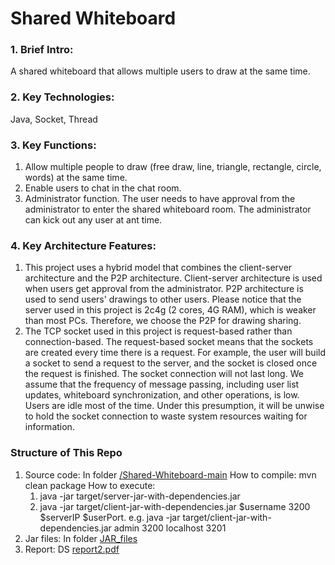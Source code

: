 # Shared Whiteboard
### 1. Brief Intro:
A shared whiteboard that allows multiple users to draw at the same time. 

### 2. Key Technologies:
Java, Socket, Thread

### 3. Key Functions:
1. Allow multiple people to draw (free draw, line, triangle, rectangle, circle, words) at the same time. 
2. Enable users to chat in the chat room. 
3. Administrator function. The user needs to have approval from the administrator to enter the shared whiteboard room. The administrator can kick out any user at ant time. 

### 4. Key Architecture Features:
1. This project uses a hybrid model that combines the client-server architecture and the P2P architecture. Client-server architecture is used when users get approval from the administrator. P2P architecture is used to send users' drawings to other users. Please notice that the server used in this project is 2c4g (2 cores, 4G RAM), which is weaker than most PCs. Therefore, we choose the P2P for drawing sharing. 
2. The TCP socket used in this project is request-based rather than connection-based. The request-based socket means that the sockets are created every time there is a request. For example, the user will build a socket to send a request to the server, and the socket is closed once the request is finished. The socket connection will not last long. We assume that the frequency of message passing, including user list updates, whiteboard synchronization, and other operations, is low. Users are idle most of the time. Under this presumption, it will be unwise to hold the socket connection to waste system resources
waiting for information.

### Structure of This Repo
1. Source code:
    In folder [/Shared-Whiteboard-main](https://github.com/ArthurLCW/Shared-Whiteboard/tree/main/Shared-Whiteboard-main)
    How to compile: mvn clean package
    How to execute: 
    1. java -jar target/server-jar-with-dependencies.jar
    2. java -jar target/client-jar-with-dependencies.jar $username 3200 $serverIP $userPort. e.g. java -jar target/client-jar-with-dependencies.jar admin 3200 localhost 3201
2. Jar files:
    In folder [JAR_files](https://github.com/ArthurLCW/Shared-Whiteboard/tree/main/JAR_files)
3. Report:
    DS [report2.pdf](https://github.com/ArthurLCW/Shared-Whiteboard/blob/main/DS%20report2.pdf)
